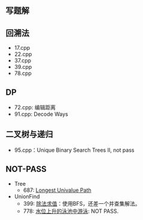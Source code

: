 ## 写题解
## 回溯法
+ 17.cpp
+ 22.cpp
+ 37.cpp
+ 39.cpp
+ 78.cpp

## DP
+ 72.cpp: 编辑距离
+ 91.cpp: Decode Ways

## 二叉树与递归
+ 95.cpp：Unique Binary Search Trees II, not pass

## NOT-PASS
+ Tree
  - 687: [Longest Univalue Path](https://leetcode-cn.com/problems/longest-univalue-path/)
+ UnionFind
  - 399: [除法求值](https://leetcode-cn.com/problems/evaluate-division/)：使用BFS，还差一个并查集解法。
  - 778: [水位上升的泳池中游泳](https://leetcode-cn.com/problems/swim-in-rising-water/): NOT PASS.